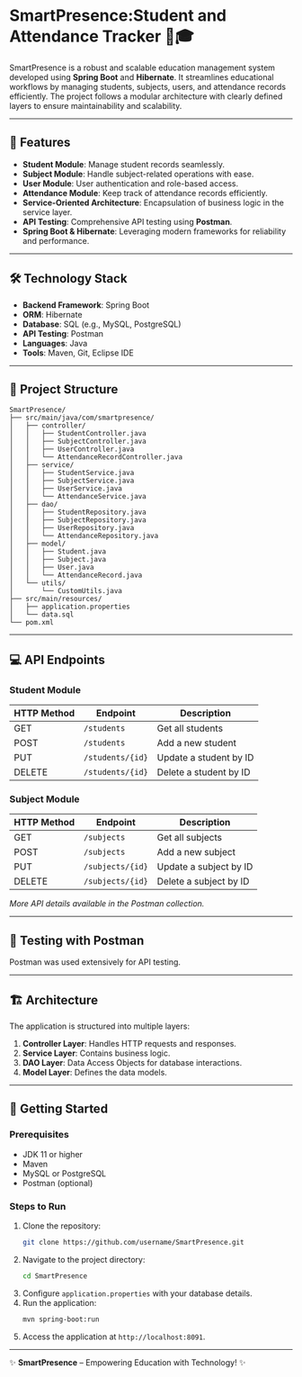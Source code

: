 
# SmartPresence:Student and Attendance Tracker 📘🎓

SmartPresence is a robust and scalable education management system developed using **Spring Boot** and **Hibernate**. It streamlines educational workflows by managing students, subjects, users, and attendance records efficiently. The project follows a modular architecture with clearly defined layers to ensure maintainability and scalability.

---

## 🚀 Features

- **Student Module**: Manage student records seamlessly.
- **Subject Module**: Handle subject-related operations with ease.
- **User Module**: User authentication and role-based access.
- **Attendance Module**: Keep track of attendance records efficiently.
- **Service-Oriented Architecture**: Encapsulation of business logic in the service layer.
- **API Testing**: Comprehensive API testing using **Postman**.
- **Spring Boot & Hibernate**: Leveraging modern frameworks for reliability and performance.

---

## 🛠️ Technology Stack

- **Backend Framework**: Spring Boot
- **ORM**: Hibernate
- **Database**: SQL (e.g., MySQL, PostgreSQL)
- **API Testing**: Postman
- **Languages**: Java
- **Tools**: Maven, Git, Eclipse IDE

---

## 📂 Project Structure

```
SmartPresence/
├── src/main/java/com/smartpresence/
│   ├── controller/
│   │   ├── StudentController.java
│   │   ├── SubjectController.java
│   │   ├── UserController.java
│   │   └── AttendanceRecordController.java
│   ├── service/
│   │   ├── StudentService.java
│   │   ├── SubjectService.java
│   │   ├── UserService.java
│   │   └── AttendanceService.java
│   ├── dao/
│   │   ├── StudentRepository.java
│   │   ├── SubjectRepository.java
│   │   ├── UserRepository.java
│   │   └── AttendanceRepository.java
│   ├── model/
│   │   ├── Student.java
│   │   ├── Subject.java
│   │   ├── User.java
│   │   └── AttendanceRecord.java
│   └── utils/
│       └── CustomUtils.java
├── src/main/resources/
│   ├── application.properties
│   └── data.sql
└── pom.xml
```

---

## 💻 API Endpoints

### Student Module
| HTTP Method | Endpoint            | Description               |
|-------------|---------------------|---------------------------|
| GET         | `/students`         | Get all students          |
| POST        | `/students`         | Add a new student         |
| PUT         | `/students/{id}`    | Update a student by ID    |
| DELETE      | `/students/{id}`    | Delete a student by ID    |

### Subject Module
| HTTP Method | Endpoint            | Description               |
|-------------|---------------------|---------------------------|
| GET         | `/subjects`         | Get all subjects          |
| POST        | `/subjects`         | Add a new subject         |
| PUT         | `/subjects/{id}`    | Update a subject by ID    |
| DELETE      | `/subjects/{id}`    | Delete a subject by ID    |

*More API details available in the Postman collection.*

---

## 🧪 Testing with Postman

Postman was used extensively for API testing.

---

## 🏗️ Architecture

The application is structured into multiple layers:

1. **Controller Layer**: Handles HTTP requests and responses.
2. **Service Layer**: Contains business logic.
3. **DAO Layer**: Data Access Objects for database interactions.
4. **Model Layer**: Defines the data models.

---

## 📖 Getting Started

### Prerequisites
- JDK 11 or higher
- Maven
- MySQL or PostgreSQL
- Postman (optional)

### Steps to Run
1. Clone the repository:
   ```bash
   git clone https://github.com/username/SmartPresence.git
   ```
2. Navigate to the project directory:
   ```bash
   cd SmartPresence
   ```
3. Configure `application.properties` with your database details.
4. Run the application:
   ```bash
   mvn spring-boot:run
   ```
5. Access the application at `http://localhost:8091`.

---

✨ **SmartPresence** – Empowering Education with Technology! ✨

